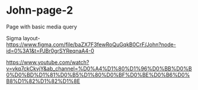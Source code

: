 # John-page-2

Page with basic media query

Sigma layout- https://www.figma.com/file/baZX7F3fewRoQuGqkB0CrF/John?node-id=0%3A1&t=PJBr0grSYReqnaA4-0

https://www.youtube.com/watch?v=vkq7ckCkvjY&ab_channel=%D0%A4%D1%80%D1%96%D0%BB%D0%B0%D0%BD%D1%81%D0%B5%D1%80%D0%BF%D0%BE%D0%B6%D0%B8%D1%82%D1%82%D1%8E
